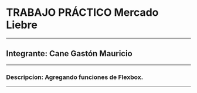 # TRABAJO PRÁCTICO Mercado Liebre
---
## Integrante: Cane Gastón Mauricio
---
### Descripcíon: Agregando funciones de Flexbox.
---





